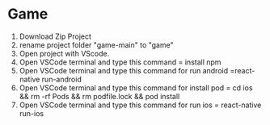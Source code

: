 # Game
 
1. Download Zip Project
2. rename project folder "game-main" to "game"
3. Open project with VScode.
4. Open VSCode terminal and type this command = install npm
5. Open VSCode terminal and type this command for run android =react-native run-android
6. Open VSCode terminal and type this command for install pod = cd ios && rm -rf Pods && rm podfile.lock && pod install
7. Open VSCode terminal and type this command for run ios = react-native run-ios
